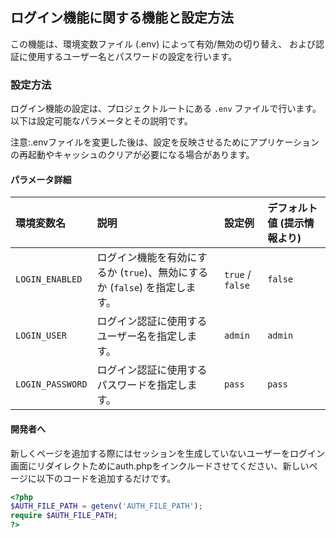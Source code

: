 ## ログイン機能に関する機能と設定方法
この機能は、環境変数ファイル (.env) によって有効/無効の切り替え、
および認証に使用するユーザー名とパスワードの設定を行います。

### 設定方法
ログイン機能の設定は、プロジェクトルートにある `.env` ファイルで行います。
以下は設定可能なパラメータとその説明です。

注意:.envファイルを変更した後は、設定を反映させるためにアプリケーションの再起動やキャッシュのクリアが必要になる場合があります。

#### パラメータ詳細

| 環境変数名       | 説明                                                                       | 設定例           | デフォルト値 (提示情報より) |
| :--------------- | :------------------------------------------------------------------------- | :--------------- | :-------------------------- |
| `LOGIN_ENABLED`  | ログイン機能を有効にするか (`true`)、無効にするか (`false`) を指定します。 | `true` / `false` | `false`                     |
| `LOGIN_USER`     | ログイン認証に使用するユーザー名を指定します。                             | `admin`          | `admin`                     |
| `LOGIN_PASSWORD` | ログイン認証に使用するパスワードを指定します。                             | `pass`           | `pass`                      |


#### 開発者へ
新しくページを追加する際にはセッションを生成していないユーザーをログイン画面にリダイレクトためにauth.phpをインクルードさせてください、新しいページに以下のコードを追加するだけです。

```php
<?php
$AUTH_FILE_PATH = getenv('AUTH_FILE_PATH');
require $AUTH_FILE_PATH;
?>
```
